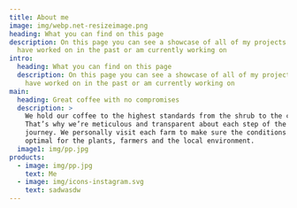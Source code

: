 ```yaml
---
title: About me
image: img/webp.net-resizeimage.png
heading: What you can find on this page
description: On this page you can see a showcase of all of my projects which i
  have worked on in the past or am currently working on
intro:
  heading: What you can find on this page
  description: On this page you can see a showcase of all of my projects which i
    have worked on in the past or am currently working on
main:
  heading: Great coffee with no compromises
  description: >
    We hold our coffee to the highest standards from the shrub to the cup.
    That’s why we’re meticulous and transparent about each step of the coffee’s
    journey. We personally visit each farm to make sure the conditions are
    optimal for the plants, farmers and the local environment.
  image1: img/pp.jpg
products:
  - image: img/pp.jpg
    text: Me
  - image: img/icons-instagram.svg
    text: sadwasdw
---
```

